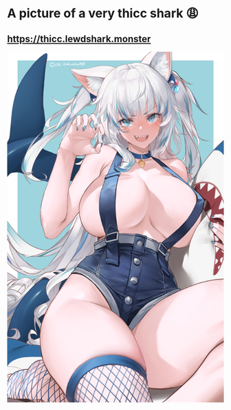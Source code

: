 # A picture of a very thicc shark 😩
## https://thicc.lewdshark.monster
<a href="https://lewdshark.monster"><p align="center"><img src="./thicclewdshark.png"></p></a>
